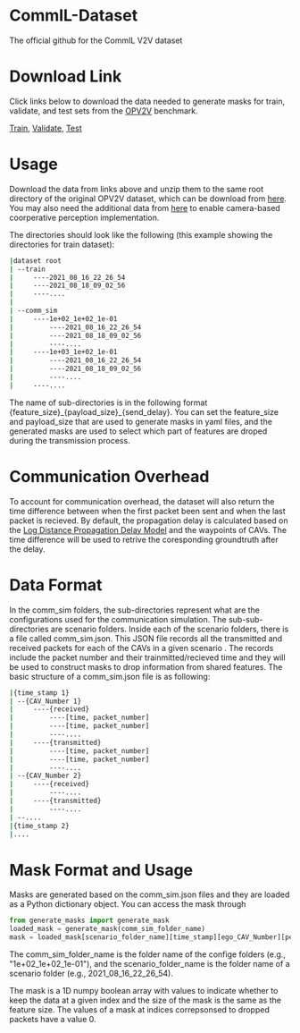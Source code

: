 # CommIL-Dataset
The official github for the CommIL V2V dataset

# Download Link
Click links below to download the data needed to generate masks for train, validate, and test sets from the [OPV2V](https://github.com/DerrickXuNu/OpenCOOD) benchmark.

[Train](https://rutgers.box.com/s/wj5ctzx88xxn1qrha6kvd6q35p5h51qg), [Validate](https://rutgers.box.com/s/52usnmla0aa9gufswn2mgahs64zrmiu6), [Test](https://rutgers.box.com/s/lujnlsl67xeoatkbethcutljhi0bm7hp)

# Usage
Download the data from links above and unzip them to the same root directory of the original OPV2V dataset, which can be download from [here](https://drive.google.com/drive/folders/1dkDeHlwOVbmgXcDazZvO6TFEZ6V_7WUu).
You may also need the additional data from [here](https://drive.google.com/drive/folders/1dkDeHlwOVbmgXcDazZvO6TFEZ6V_7WUu) to enable camera-based coorperative perception implementation.

The directories should look like the following (this example showing the directories for train dataset):

```bash
|dataset root
| --train
|     ----2021_08_16_22_26_54
|     ----2021_08_18_09_02_56
|     ----....
|
| --comm_sim
|     ----1e+02_1e+02_1e-01
|         ----2021_08_16_22_26_54
|         ----2021_08_18_09_02_56
|         ----....
|     ----1e+03_1e+02_1e-01
|         ----2021_08_16_22_26_54
|         ----2021_08_18_09_02_56
|         ----....
|     ----....
```

The name of sub-directories is in the following format {feature_size}\_{payload_size}\_{send_delay}. You can set the feature\_size and payload\_size that are used to generate masks in yaml files, and the generated masks are used to select which part of features are droped during the transmission process. 

# Communication Overhead
To account for communication overhead, the dataset will also return the time difference between when the first packet been sent and when the last packet is recieved. By default, the propagation delay is calculated based on the [Log Distance Propagation Delay Model](https://www.nsnam.org/docs/models/html/propagation.html) and the waypoints of CAVs. The time difference will be used to retrive the coresponding groundtruth after the delay.

# Data Format
In the comm\_sim folders, the sub-directories represent what are the configurations used for the communication simulation. The sub-sub-directories are scenario folders. Inside each of the scenario folders, there is a file called comm\_sim.json. This JSON file records all the transmitted and received packets for each of the CAVs in a given scenario . The records include the packet number and their trainmitted/recieved time and they will be used to construct masks to drop information from shared features. The basic structure of a comm\_sim.json file is as following:
```bash
|{time_stamp 1}
| --{CAV_Number 1}
|     ----{received}
|         ----[time, packet_number]
|         ----[time, packet_number]
|         ----....
|     ----{transmitted}
|         ----[time, packet_number]
|         ----[time, packet_number]
|         ----....
| --{CAV_Number 2}
|     ----{received}
|         ----....
|     ----{transmitted}
|         ----....
| --....
|{time_stamp 2}
|....
```
# Mask Format and Usage
Masks are generated based on the comm\_sim.json files and they are loaded as a Python dictionary object. You can access the mask through
```python
from generate_masks import generate_mask
loaded_mask = generate_mask(comm_sim_folder_name)
mask = loaded_mask[scenario_folder_name][time_stamp][ego_CAV_Number][peer_CAV_Number]
```
The comm_sim_folder_name is the folder name of the confige folders (e.g., "1e+02_1e+02_1e-01"), and the scenario_folder_name is the folder name of a scenario folder (e.g., 2021_08_16_22_26_54). 

The mask is a 1D numpy boolean array with values to indicate whether to keep the data at a given index and the size of the mask is the same as the feature size. The values of a mask at indices correpsonsed to dropped packets have a value 0.
